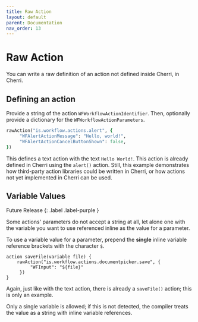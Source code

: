 ```yaml
---
title: Raw Action
layout: default
parent: Documentation
nav_order: 13
---
```


# Raw Action

You can write a raw definition of an action not defined inside Cherri, in Cherri.

## Defining an action

Provide a string of the action `WFWorkflowActionIdentifier`. Then, optionally provide a dictionary for the `WFWorkflowActionParameters`.

```ruby
rawAction("is.workflow.actions.alert", {
     "WFAlertActionMessage": "Hello, world!",
     "WFAlertActionCancelButtonShown": false,
})
```

This defines a text action with the text `Hello World!`. This action is already defined in Cherri using the `alert()` action. Still, this example demonstrates how third-party action libraries could be written in Cherri, or how actions not yet implemented in Cherri can be used.

## Variable Values

Future Release
{: .label .label-purple }

Some actions' parameters do not accept a string at all, let alone one with the variable you want to use referenced inline as the value for a parameter.

To use a variable value for a parameter, prepend the **single** inline variable reference brackets with the character `$`.

```
action saveFile(variable file) {
    rawAction("is.workflow.actions.documentpicker.save", {
         "WFInput": "${file}"
     })
}
```

Again, just like with the text action, there is already a `saveFile()` action; this is only an example.

Only a single variable is allowed; if this is not detected, the compiler treats the value as a string with inline variable references.
